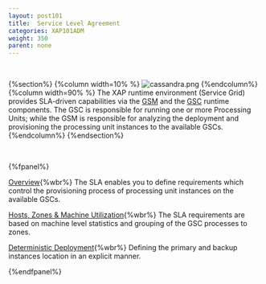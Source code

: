 ```yaml
---
layout: post101
title:  Service Level Agreement
categories: XAP101ADM
weight: 350
parent: none
---
```


<br>

{%section%}
{%column width=10% %}
![cassandra.png](/attachment_files/subject/pu.png)
{%endcolumn%}
{%column width=90% %}
The XAP runtime environment (Service Grid) provides SLA-driven capabilities via the [GSM](/product_overview/service-grid.html#gsm) and the [GSC](/product_overview/service-grid.html#gsc) runtime components. The GSC is responsible for running one or more Processing Units; while the GSM is responsible for analyzing the deployment and provisioning the processing unit instances to the available GSCs.
{%endcolumn%}
{%endsection%}




<br>

{%fpanel%}

[Overview](./the-sla.html){%wbr%}
The SLA enables you to define requirements which control the provisioning process of processing unit instances on the available GSCs.


[Hosts, Zones & Machine Utilization](./the-sla-zones.html){%wbr%}
The SLA requirements are based on machine level statistics and grouping of the GSC processes to zones.

[Deterministic Deployment](./the-sla-deterministic.html){%wbr%}
Defining the primary and backup instances location in an explicit manner.

{%endfpanel%}







